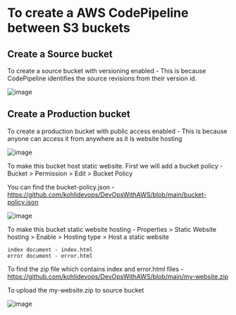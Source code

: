 # To create a AWS CodePipeline between S3 buckets

## Create a Source bucket

To create a source bucket with versioning enabled - This is because CodePipeline identifies the source revisions from their version id.


![image](https://github.com/user-attachments/assets/6ad6541b-2009-4c57-9949-36e01f23f2dd)


## Create a Production bucket

To create a production bucket with public access enabled - This is because anyone can access it from anywhere as it is website hosting


![image](https://github.com/user-attachments/assets/d3a672c8-5aea-4988-8591-a58a6ab3045c)


To make this bucket host static website. First we will add a bucket policy - Bucket > Permission > Edit > Bucket Policy

You can find the bucket-policy.json - https://github.com/kohlidevops/DevOpsWithAWS/blob/main/bucket-policy.json


![image](https://github.com/user-attachments/assets/9b892cd4-bc1c-40b0-bddd-5a89ed22bcd8)


To make this bucket static website hosting - Properties > Static Website hosting > Enable > Hosting type > Host a static website

```
index document - index.html
error document - error.html
```

To find the zip file which contains index and error.html files - https://github.com/kohlidevops/DevOpsWithAWS/blob/main/my-website.zip

To upload the my-website.zip to source bucket


![image](https://github.com/user-attachments/assets/32a8ab42-6090-4a3b-be95-0047e4dfe704)






